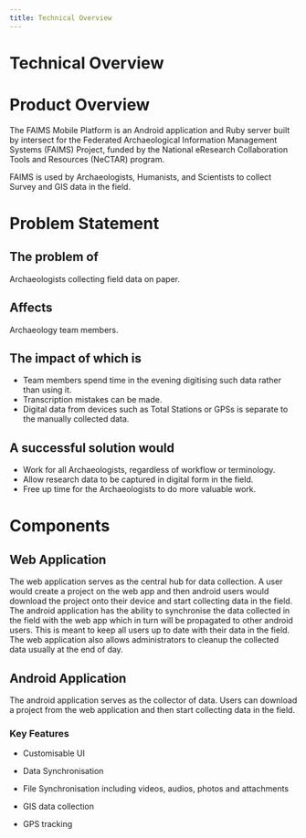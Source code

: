 ```yaml
---
title: Technical Overview
---
```


Technical Overview
===============================================================





Product Overview
================

The FAIMS Mobile Platform is an Android application and Ruby server
built by intersect for the Federated Archaeological Information
Management Systems (FAIMS) Project, funded by the National eResearch
Collaboration Tools and Resources (NeCTAR) program.


FAIMS is used by Archaeologists, Humanists, and Scientists to collect
Survey and GIS data in the field.

Problem Statement
=================

The problem of
--------------

Archaeologists collecting field data on paper.

Affects
-------

Archaeology team members.

The impact of which is
----------------------

-   Team members spend time in the evening digitising such data rather than using it.
-   Transcription mistakes can be made.
-   Digital data from devices such as Total Stations or GPSs is separate to the manually collected data.

A successful solution would
---------------------------

-   Work for all Archaeologists, regardless of workflow or terminology.
-   Allow research data to be captured in digital form in the field.
-   Free up time for the Archaeologists to do more valuable work.

Components
==========

Web Application
---------------

The web application serves as the central hub for data collection. A
user would create a project on the web app and then android users would
download the project onto their device and start collecting data in the
field. The android application has the ability to synchronise the data
collected in the field with the web app which in turn will be propagated
to other android users. This is meant to keep all users up to date with
their data in the field. The web application also allows administrators to cleanup the collected
data usually at the end of day.

Android Application
-------------------

The android application serves as the collector of data. Users can
download a project from the web application and then start collecting
data in the field.

### Key Features

-   Customisable UI

<!-- -->

-   Data Synchronisation

<!-- -->

-   File Synchronisation including videos, audios, photos and
    attachments

<!-- -->

-   GIS data collection

<!-- -->

-   GPS tracking

</div>
